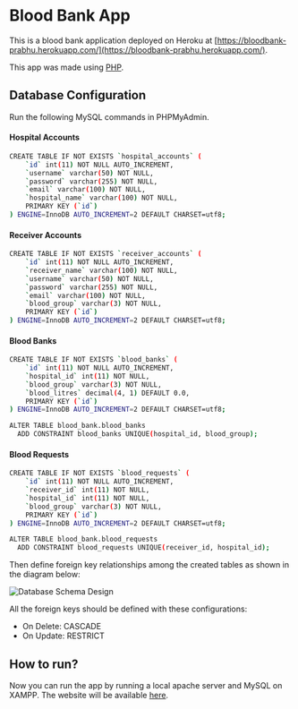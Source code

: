 Blood Bank App
==============

This is a blood bank application deployed on Heroku at [https://bloodbank-prabhu.herokuapp.com/](https://bloodbank-prabhu.herokuapp.com/).

This app was made using [PHP](https://www.php.net).

Database Configuration
-------------
Run the following MySQL commands in PHPMyAdmin.

#### Hospital Accounts
```sh
CREATE TABLE IF NOT EXISTS `hospital_accounts` (
    `id` int(11) NOT NULL AUTO_INCREMENT,
    `username` varchar(50) NOT NULL,
    `password` varchar(255) NOT NULL,
    `email` varchar(100) NOT NULL,
    `hospital_name` varchar(100) NOT NULL,
    PRIMARY KEY (`id`)
) ENGINE=InnoDB AUTO_INCREMENT=2 DEFAULT CHARSET=utf8;
```
#### Receiver Accounts
```sh
CREATE TABLE IF NOT EXISTS `receiver_accounts` (
    `id` int(11) NOT NULL AUTO_INCREMENT,
    `receiver_name` varchar(100) NOT NULL,
    `username` varchar(50) NOT NULL,
    `password` varchar(255) NOT NULL,
    `email` varchar(100) NOT NULL,
    `blood_group` varchar(3) NOT NULL,
    PRIMARY KEY (`id`)
) ENGINE=InnoDB AUTO_INCREMENT=2 DEFAULT CHARSET=utf8;
```

#### Blood Banks
```sh
CREATE TABLE IF NOT EXISTS `blood_banks` (
    `id` int(11) NOT NULL AUTO_INCREMENT,
    `hospital_id` int(11) NOT NULL,
    `blood_group` varchar(3) NOT NULL,
    `blood_litres` decimal(4, 1) DEFAULT 0.0,
    PRIMARY KEY (`id`)
) ENGINE=InnoDB AUTO_INCREMENT=2 DEFAULT CHARSET=utf8;
```
```sh
ALTER TABLE blood_bank.blood_banks
  ADD CONSTRAINT blood_banks UNIQUE(hospital_id, blood_group);
```  

#### Blood Requests
```sh
CREATE TABLE IF NOT EXISTS `blood_requests` (
    `id` int(11) NOT NULL AUTO_INCREMENT,
    `receiver_id` int(11) NOT NULL,
    `hospital_id` int(11) NOT NULL,
    `blood_group` varchar(3) NOT NULL,
    PRIMARY KEY (`id`)
) ENGINE=InnoDB AUTO_INCREMENT=2 DEFAULT CHARSET=utf8;
```
```sh
ALTER TABLE blood_bank.blood_requests
  ADD CONSTRAINT blood_requests UNIQUE(receiver_id, hospital_id);
```

Then define foreign key relationships among the created tables as shown in the diagram below:

![Database Schema Design](https://i.ibb.co/VHKrDVq/Schema-Design.png)

All the foreign keys should be defined with these configurations:
- On Delete: CASCADE
- On Update: RESTRICT

How to run?
-------------
Now you can run the app by running a local apache server and MySQL on XAMPP.
The website will be available [here](https://localhost/blood_bank/).


<!-- ## Tasks Completed
- [X] Completed Sign Up and Login Page
- [X] Completed Home and Profile Page of Hospital
- [X] Completed Home and Profile Page of Receiver
- [X] Designed and implemented database schemas
- [X] Create Add Blood Info Page
- [X] Create Available Blood Samples Page
- [X] Create View Requests Page
- [X] Login and Regsiter Screen Validation Errors Display
- [X] Jquery to implement successful redirect in case of failed validations
- [X] Available Blood Samples on home page + home page design
- [X] Refactor Code repeating php code using include
- [X] Add receiver alert on request sample
- [X] Add your signature + Internshala in the website
- [X] Sort Graphs
- [X] Deploy -->
